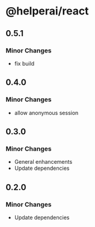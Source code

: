 # @helperai/react

## 0.5.1

### Minor Changes

- fix build

## 0.4.0

### Minor Changes

- allow anonymous session

## 0.3.0

### Minor Changes

- General enhancements
- Update dependencies

## 0.2.0

### Minor Changes

- Update dependencies
